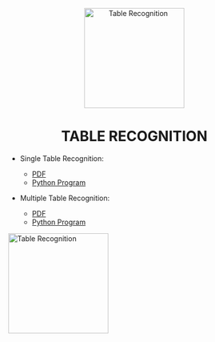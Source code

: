 [<p align="center">
<img src="https://img.icons8.com/external-goofy-color-kerismaker/384/null/external-Spreadsheet-file-document-goofy-color-kerismaker.png" title = "Table Recognition" height='200'></p>](https://www.google.com/search?q=table+recognition&rlz=1C1CHBF_enIN998IN998&oq=Table+Recognition&aqs=chrome.0.35i39j0i512l4j69i60l3.8423j0j7&sourceid=chrome&ie=UTF-8)

<h1 align="center"> TABLE RECOGNITION </h1>

<!-- ---------------------------------------------------  -->

* Single Table Recognition:

    * [PDF](https://github.com/004Ajay/Table-Recognition/blob/main/table_OnePage.pdf)
    * [Python Program](https://github.com/004Ajay/Table-Recognition/blob/main/tabula_OnePage.py)


* Multiple Table Recognition:

    * [PDF](https://github.com/004Ajay/Table-Recognition/blob/main/table_ManyPage.pdf)
    * [Python Program](https://github.com/004Ajay/Table-Recognition/blob/main/tabula_ManyPage.py)


[<img src="https://img.icons8.com/external-goofy-color-kerismaker/384/external-Spreadsheet-file-document-goofy-color-kerismaker.png" title = "Table Recognition" height='200'>](https://www.google.com/search?q=table+recognition&rlz=1C1CHBF_enIN998IN998&oq=Table+Recognition&aqs=chrome.0.35i39j0i512l4j69i60l3.8423j0j7&sourceid=chrome&ie=UTF-8)